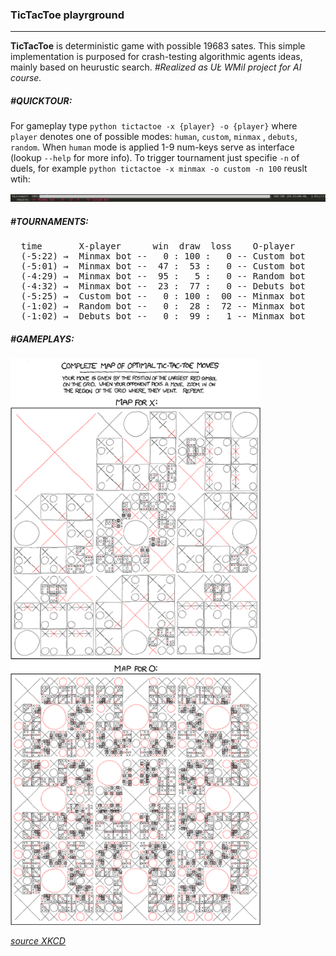 ### TicTacToe playrground
-------
**TicTacToe** is deterministic game with possible 19683 sates. This simple implementation is purposed for crash-testing algorithmic agents ideas, mainly based on heurustic search. *#Realized as UŁ WMiI project for AI course.*

##### #**QUICKTOUR**:

For gameplay type `python tictactoe -x {player} -o {player}` where `player` denotes one of possible modes: `human`, `custom`, `minmax` , `debuts`, `random`. When `human` mode is applied 1-9 num-keys serve as interface (lookup `--help` for more info). To trigger tournament just specifie `-n` of duels, for example `python tictactoe -x minmax -o custom -n 100` reuslt wtih:

<img src="./bar.png" >


##### #**TOURNAMENTS**: 
  <pre>
  time       X-player      win  draw  loss    O-player
  (-5:22) &#8594;  Minmax bot --   0 : 100 :   0 -- Custom bot
  (-5:01) &#8594;  Minmax bot --  47 :  53 :   0 -- Custom bot
  (-4:29) &#8594;  Minmax bot --  95 :   5 :   0 -- Random bot
  (-4:32) &#8594;  Minmax bot --  23 :  77 :   0 -- Debuts bot
  (-5:25) &#8594;  Custom bot --   0 : 100 :  00 -- Minmax bot
  (-1:02) &#8594;  Random bot --   0 :  28 :  72 -- Minmax bot
  (-1:02) &#8594;  Debuts bot --   0 :  99 :   1 -- Minmax bot</pre>

##### #**GAMEPLAYS**:
<img src="./xkcd_xo.png" alt="XKCD" width="400">

[*source XKCD*](https://xkcd.com/832/)
